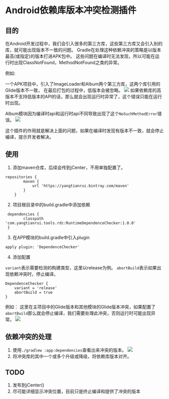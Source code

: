 # Android依赖库版本冲突检测插件
## 目的
在Android开发过程中，我们会引入很多的第三方库，这些第三方库又会引入别的库，就可能出现版本不一致的问题。
Gradle在处理这种依赖冲突的策略是以版本最高(或指定)的版本打进APK包中。
这些问题在编译时无法发现，所以可能在运行时出现ClassNotFound，MethodNotFound之类的异常。


例如:

一个APK项目中，引入了ImageLoader和Album两个第三方库，这两个库引用的Glide版本不一致，
在最后打包的过程中，低版本会被忽略。
![](https://leanote.com/api/file/getImage?fileId=5b422056ab64410aaf0015b9)
如果依赖库的高版本不支持低版本的API的话，那么就会出现运行时异常了，这个错误只能在运行时出现。

Album模块因为编译时api和运行时api不同导致出现了这个`NoSuchMethodError`错误。
![](https://leanote.com/api/file/getImage?fileId=5b4225d5ab64410aaf00168b)

这个插件的作用就是解决上面的问题，如果在编译时发现有版本不一致，就会停止编译，提示开发者解决。

## 使用
1. 添加maven仓库，后续会传到jCenter，不用单独配置了。
```
repositories {
        maven {
            url 'https://yangtianrui.bintray.com/maven'
        }
    }
```
2. 项目根目录中的build.gradle中添加依赖
```
 dependencies {
        classpath 'com.yangtianrui.tools.rdc:RuntimeDependenceChecker:1.0.0'
 }
```

3. 在APP模块的build.gradle中引入plugin
```
apply plugin: 'DependenceChecker'
```
4. 添加配置

`variant`表示需要检测的构建类型，这里以release为例。
`abortBuild`表示如果出现依赖冲突时，停止编译。
```
DependenceChecker {
    variant = 'release'
    abortBuild = true
}
```

例如：
这里在主项目中的Glide版本和其他模块的Glide版本冲突，如果配置了`abortBuild`那么就会停止编译，我们需要处理此冲突，否则运行时可能出现异常。
![](https://leanote.com/api/file/getImage?fileId=5b41ff2dab64410aaf001260)

## 依赖冲突的处理
1. 使用`./gradlew :app:dependencies`查看出来冲突的版本。
![](https://leanote.com/api/file/getImage?fileId=5b42283cab64410c9f00174a)
2. 将冲突库的其中一个或多个升级或降级，将依赖库版本对齐。

## TODO
1. 发布到jCenter()
2. 尽可能详细显示冲突位置，目前只是终止编译和提供了冲突的版本